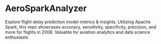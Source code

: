 # AeroSparkAnalyzer
Explore flight delay prediction model metrics &amp; insights. Utilizing Apache Spark, this repo showcases accuracy, sensitivity, specificity, precision, and more for flights in 2008. Valuable for aviation analytics and data science enthusiasts.
